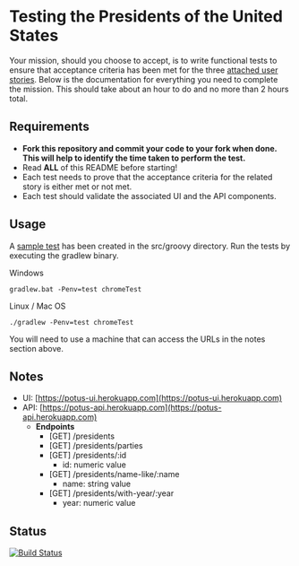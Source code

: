 # Testing the Presidents of the United States

Your mission, should you choose to accept, is to write functional tests to ensure that acceptance criteria has been met for the three [attached user stories](UserStories.md). Below is the documentation for everything you need to complete the mission. This should take about an hour to do and no more than 2 hours total.


## Requirements

- **Fork this repository and commit your code to your fork when done.  This will help to identify the time taken to perform the test.**
- Read **ALL** of this README before starting!
- Each test needs to prove that the acceptance criteria for the related story is either met or not met.
- Each test should validate the associated UI and the API components.

## Usage

A [sample test](https://github.com/stevegood/potus-tests/blob/master/src/test/groovy/com/herokuapp/potus/PresidentsSpec.groovy#L13) has been created in the src/groovy directory. Run the tests by executing the gradlew binary.

Windows

    gradlew.bat -Penv=test chromeTest

Linux / Mac OS

    ./gradlew -Penv=test chromeTest

You will need to use a machine that can access the URLs in the notes section above.

## Notes

- UI: [https://potus-ui.herokuapp.com](https://potus-ui.herokuapp.com)
- API: [https://potus-api.herokuapp.com](https://potus-api.herokuapp.com)
  - **Endpoints**
    - [GET] /presidents
    - [GET] /presidents/parties
    - [GET] /presidents/:id
      - id: numeric value
    - [GET] /presidents/name-like/:name
      - name: string value
    - [GET] /presidents/with-year/:year
      - year: numeric value

## Status

[![Build Status](https://travis-ci.org/stevegood/potus-tests.svg?branch=master)](https://travis-ci.org/stevegood/potus-tests)
